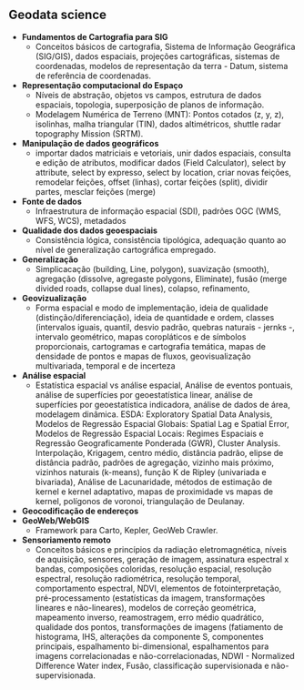 
## Geodata science

* **Fundamentos de Cartografia para SIG**
  * Conceitos básicos de cartografia, Sistema de Informação Geográfica (SIG/GIS), dados espaciais, projeções cartográficas, sistemas de coordenadas, modelos de representação da terra - Datum, sistema de referência de coordenadas.
* **Representação computacional do Espaço** 
  * Níveis de abstração, objetos vs campos, estrutura de dados espaciais, topologia, superposição de planos de informação.
  * Modelagem Numérica de Terreno (MNT): Pontos cotados (z, y, z), isolinhas, malha triangular (TIN), dados altimétricos, shuttle radar topography Mission (SRTM).
* **Manipulação de dados geográficos**
  *  importar dados matriciais e vetoriais, unir dados espaciais, consulta e edição de atributos, modificar dados (Field Calculator), select by attribute, select by expresso, select by location, criar novas feições, remodelar feições, offset (linhas), cortar feições (split), dividir partes, mesclar feições (merge)
* **Fonte de dados**
  * Infraestrutura de informação espacial (SDI), padrões OGC (WMS, WFS, WCS), metadados
* **Qualidade dos dados geoespaciais** 
  * Consistência lógica, consistência tipológica, adequação quanto ao nível de generalização cartográfica empregado.
* **Generalização**
  * Simplicacação (building, Line, polygon), suavização (smooth), agregação (dissolve, agregaste polygons, Eliminate), fusão (merge divided roads, collapse dual lines), colapso, refinamento, 
* **Geovizualização** 
  * Forma espacial e modo de implementação, ideia de qualidade (distinção/diferenciação), ideia de quantidade e ordem, classes (intervalos iguais, quantil, desvio padrão, quebras naturais - jernks -, intervalo geométrico, mapas coropláticos e de símbolos proporcionais, cartogramas e cartografia temática, mapas de densidade de pontos e mapas de fluxos, geovisualização multivariada, temporal e de incerteza
* **Análise espacial**
  * Estatística espacial vs análise espacial, Análise de eventos pontuais, análise de superfícies por geoestatística linear, análise de superfícies por geoestatística indicadora, análise de dados de área, modelagem dinâmica. ESDA: Exploratory Spatial Data Analysis, Modelos de Regressão Espacial Globais: Spatial Lag e Spatial Error, Modelos de Regressão Espacial Locais: Regimes Espaciais e Regressão Geograficamente Ponderada (GWR), Cluster Analysis. Interpolação, Krigagem, centro médio, distância padrão, elipse de distância padrão, padrões de agregação, vizinho mais próximo, vizinhos naturais (k-means), função K de Ripley (univariada e bivariada), Análise de Lacunaridade, métodos de estimação de kernel e kernel adaptativo,  mapas de proximidade vs mapas de kernel, polígonos de voronoi, triangulação de Deulanay.
* **Geocodificação de endereços**
* **GeoWeb/WebGIS**
  * Framework para Carto, Kepler, GeoWeb Crawler.
* **Sensoriamento remoto**
  * Conceitos básicos e princípios da radiação eletromagnética, níveis de aquisição, sensores, geração de imagem, assinatura espectral x bandas, composições coloridas, resolução espacial, resolução espectral, resolução radiométrica, resolução temporal, comportamento espectral, NDVI, elementos de fotointerpretação, pré-processamento (estatísticas da imagem, transformações lineares e não-lineares), modelos de correção geométrica, mapeamento inverso, reamostragem, erro médio quadrático, qualidade dos pontos, transformações de imagens (fatiamento de histograma, IHS, alterações da componente S, componentes principais, espalhamento bi-dimensional, espalhamentos para imagens correlacionadas e não-correlacionadas, NDWI - Normalized Difference Water index, Fusão, classificação supervisionada e não-supervisionada. 
